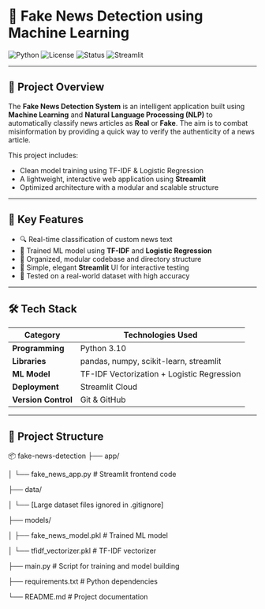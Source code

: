 # 📰 Fake News Detection using Machine Learning

![Python](https://img.shields.io/badge/Python-3.10-blue?logo=python)
![License](https://img.shields.io/badge/License-MIT-green)
![Status](https://img.shields.io/badge/Status-Production%20Ready-brightgreen)
![Streamlit](https://img.shields.io/badge/Deployed%20With-Streamlit-orange?logo=streamlit)

---

## 📌 Project Overview

The **Fake News Detection System** is an intelligent application built using **Machine Learning** and **Natural Language Processing (NLP)** to automatically classify news articles as **Real** or **Fake**. The aim is to combat misinformation by providing a quick way to verify the authenticity of a news article.

This project includes:
- Clean model training using TF-IDF & Logistic Regression
- A lightweight, interactive web application using **Streamlit**
- Optimized architecture with a modular and scalable structure

---

## 🎯 Key Features

- 🔍 Real-time classification of custom news text
- 🧠 Trained ML model using **TF-IDF** and **Logistic Regression**
- 🧾 Organized, modular codebase and directory structure
- 🚀 Simple, elegant **Streamlit** UI for interactive testing
- 🧪 Tested on a real-world dataset with high accuracy

---

## 🛠️ Tech Stack

| Category        | Technologies Used                        |
|-----------------|------------------------------------------|
| **Programming** | Python 3.10                              |
| **Libraries**   | pandas, numpy, scikit-learn, streamlit   |
| **ML Model**    | TF-IDF Vectorization + Logistic Regression |
| **Deployment**  | Streamlit Cloud                          |
| **Version Control** | Git & GitHub                         |

---

## 🧾 Project Structure

📦 fake-news-detection
├── app/


│ └── fake_news_app.py # Streamlit frontend code

├── data/

│ └── [Large dataset files ignored in .gitignore]

├── models/

│ ├── fake_news_model.pkl # Trained ML model

│ └── tfidf_vectorizer.pkl # TF-IDF vectorizer

├── main.py # Script for training and model building

├── requirements.txt # Python dependencies

└── README.md # Project documentation



